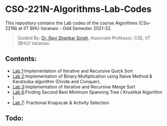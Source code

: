 # CSO-221N-Algorithms-Lab-Codes

This repository contains the Lab codes of the course Algorithms (CSo-221N) at IIT BHU Varanasi - Odd Semester 2021-22.

>Guided By: [Dr. Ravi Shankar Singh](https://iitbhu.ac.in/dept/cse/people/ravicse), Associate Professor, CSE, IIT (BHU) Varanasi.

## Contents:

- [Lab 1](./Experiment1):Implementation of Iterative and Recursive Quick Sort
- [Lab 2](./Experiment2):Implementation of Binary Multiplication using Naive Method & Karatsuba algorithm (Divide and Conquer).
- [Lab 3](./Experiment3):Implementation of Iterative and Recursive Merge Sort
- [Lab 6](./Experiment6):Finding Second Best Minimum Spanning Tree ( Krushkal Algorithm )
- [Lab 7](./Experiment7): Fractional Knapscak & Activity Selection

## Todo:
